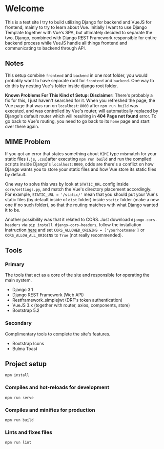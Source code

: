 # Welcome
This is a test site I try to build utilizing Django for backend and VueJS for frontend, mainly to try to learn about Vue. Initially I want to use Django Template together with Vue's SPA, but ultimately decided to separate the two. Django, combined with Django REST Framework responsible for entire backend process while VueJS handle all things frontend and communicating to backend through API.

## Notes
This setup combine `frontend` and `backend` in one root folder, you would probably want to have separate root for `frontend` and `backend`. One way to do this by nesting Vue's folder inside django root folder.

**Known Problems For This Kind of Setup:**
**Disclaimer:** There's probably a fix for this, I just haven't searched for it.
When you refreshed the page, the Vue page that was run on `localhost:8000` after `npm run build` was executed, and was controlled by Vue's router, will automatically replaced by Django's default router which will resulting in **404 Page not found** error. To go back to Vue's routing, you need to go back to its `home` page and start over there again.

## MIME Problem
If you got an error that states something about `MIME` type mismatch for your static files (`.js`, `.css`)after executing `npm run build` and run the compiled scripts inside Django's `localhost:8000`, odds are there's a conflict on how Django wants you to store your static files and how Vue store its static files by default.

One way to solve this was by look at `STATIC_URL` config inside `core/settings.py`, and match the Vue's directory placement accordingly. For example, `STATIC_URL = '/static/'` mean that you should put your Vue's static files (by default inside of `dist` folder) inside `static` folder (make a new one if no such folder), so that the routing matches with what Django wanted it to be.

Another possibility was that it related to CORS. Just download `django-cors-headers` via `pip install django-cors-headers`, follow the installation instruction [here](https://github.com/adamchainz/django-cors-headers#setup) and set `CORS_ALLOWED_ORIGINS = ['yourhostname']` or `CORS_ALLOW_ALL_ORIGINS` to `True` (not really recommended).

## Tools
### Primary
The tools that act as a core of the site and responsible for operating the main system.
- Django 3.1
- Django REST Framework (Web API)
- Restframework_simplejwt (DRF's token authentication)
- VueJS 3.x (together with router, axios, components, store)
- Bootstrap 5.2

### Secondary
Complimentary tools to complete the site's features.
- Bootstrap Icons
- Bulma Toast

## Project setup
```
npm install
```

### Compiles and hot-reloads for development
```
npm run serve
```

### Compiles and minifies for production
```
npm run build
```

### Lints and fixes files
```
npm run lint
```
